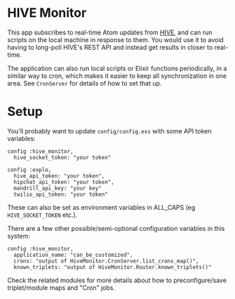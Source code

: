 # HIVE Monitor

This app subscribes to real-time Atom updates from
[HIVE](https://bitbucket.org/explo/hive-2), and can run scripts on the local
machine in response to them. You would use it to avoid having to long-poll
HIVE's REST API and instead get results in closer to real-time.

The application can also run local scripts or Elixir functions periodically, in
a similar way to cron, which makes it easier to keep all synchronization in one
area. See `CronServer` for details of how to set that up.


# Setup

You'll probably want to update `config/config.exs` with some API token
variables:

    config :hive_monitor,
      hive_socket_token: "your token"

    config :explo,
      hive_api_token: "your token",
      hipchat_api_token: "your token",
      mandrill_api_key: "your key"
      twilio_api_token: "your token"

These can also be set as environment variables in ALL_CAPS (eg
`HIVE_SOCKET_TOKEN` etc.).

There are a few other possible/semi-optional configuration variables in this
system:

    config :hive_monitor,
      application_name: "can_be_customized",
      crons: "output of HiveMonitor.CronServer.list_crons_map()",
      known_triplets: "output of HiveMonitor.Router.known_triplets()"

Check the related modules for more details about how to preconfigure/save
triplet/module maps and "Cron" jobs.
